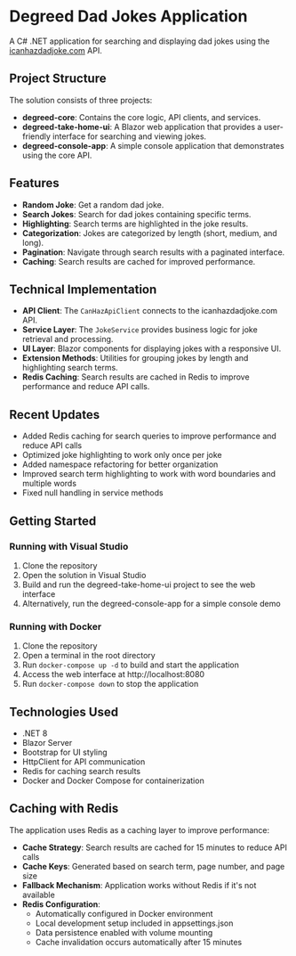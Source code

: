 # Degreed Dad Jokes Application

A C# .NET application for searching and displaying dad jokes using the [icanhazdadjoke.com](https://icanhazdadjoke.com/) API.

## Project Structure

The solution consists of three projects:

- **degreed-core**: Contains the core logic, API clients, and services.
- **degreed-take-home-ui**: A Blazor web application that provides a user-friendly interface for searching and viewing jokes.
- **degreed-console-app**: A simple console application that demonstrates using the core API.

## Features

- **Random Joke**: Get a random dad joke.
- **Search Jokes**: Search for dad jokes containing specific terms.
- **Highlighting**: Search terms are highlighted in the joke results.
- **Categorization**: Jokes are categorized by length (short, medium, and long).
- **Pagination**: Navigate through search results with a paginated interface.
- **Caching**: Search results are cached for improved performance.

## Technical Implementation

- **API Client**: The `CanHazApiClient` connects to the icanhazdadjoke.com API.
- **Service Layer**: The `JokeService` provides business logic for joke retrieval and processing.
- **UI Layer**: Blazor components for displaying jokes with a responsive UI.
- **Extension Methods**: Utilities for grouping jokes by length and highlighting search terms.
- **Redis Caching**: Search results are cached in Redis to improve performance and reduce API calls.

## Recent Updates

- Added Redis caching for search queries to improve performance and reduce API calls
- Optimized joke highlighting to work only once per joke
- Added namespace refactoring for better organization
- Improved search term highlighting to work with word boundaries and multiple words
- Fixed null handling in service methods

## Getting Started

### Running with Visual Studio
1. Clone the repository
2. Open the solution in Visual Studio
3. Build and run the degreed-take-home-ui project to see the web interface
4. Alternatively, run the degreed-console-app for a simple console demo

### Running with Docker
1. Clone the repository
2. Open a terminal in the root directory
3. Run `docker-compose up -d` to build and start the application
4. Access the web interface at http://localhost:8080
5. Run `docker-compose down` to stop the application

## Technologies Used

- .NET 8
- Blazor Server
- Bootstrap for UI styling
- HttpClient for API communication
- Redis for caching search results
- Docker and Docker Compose for containerization

## Caching with Redis

The application uses Redis as a caching layer to improve performance:

- **Cache Strategy**: Search results are cached for 15 minutes to reduce API calls
- **Cache Keys**: Generated based on search term, page number, and page size
- **Fallback Mechanism**: Application works without Redis if it's not available
- **Redis Configuration**: 
  - Automatically configured in Docker environment
  - Local development setup included in appsettings.json
  - Data persistence enabled with volume mounting
  - Cache invalidation occurs automatically after 15 minutes